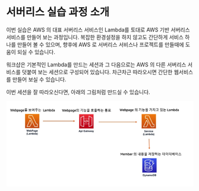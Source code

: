 # 서버리스 실습 과정 소개
이번 실습은 AWS 의 대표 서버리스 서비스인 Lambda를 토대로 AWS 기반 서버리스 서비스를 만들어 보는 과정입니다. 복잡한 환경설정을 하지 않고도 간단하게 서비스 하나를 만들어 볼 수 있으며, 향후에 AWS 로 서버리스 서비스나 프로젝트를 만들때에 도움이 되실 수 있습니다.

워크샵은 기본적인 Lambda를 만드는 세션과 그 다음으로는 AWS 의 다른 서버리스 서비스를 덧붙여 보는 세션으로 구성되어 있습니다. 차근차근 따라오시면 간단한 웹서비스를 만들어 보실 수 있습니다.

이번 세션을 잘 따라오신다면, 아래의 그림처럼 만드실 수 있습니다.

![](./images/connect-lambda-10.jpg)